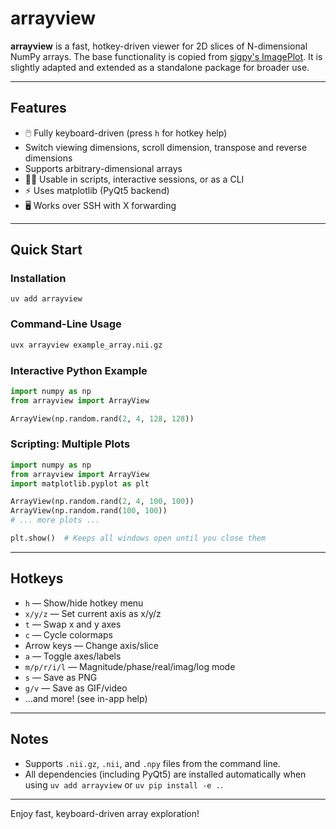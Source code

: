 # arrayview

**arrayview** is a fast, hotkey-driven viewer for 2D slices of N-dimensional NumPy arrays.
The base functionality is copied from [sigpy's
ImagePlot](https://github.com/mikgroup/sigpy). It is slightly adapted and extended as a
standalone package for broader use.

---

## Features

- 🖱️ Fully keyboard-driven (press `h` for hotkey help)
- Switch viewing dimensions, scroll dimension, transpose and reverse dimensions
- Supports arbitrary-dimensional arrays
- 🧑‍💻 Usable in scripts, interactive sessions, or as a CLI
- ⚡ Uses matplotlib (PyQt5 backend)
- 🖥️ Works over SSH with X forwarding

---

## Quick Start

### Installation

```uv add arrayview```

### Command-Line Usage

```sh
uvx arrayview example_array.nii.gz
```

### Interactive Python Example

```python
import numpy as np
from arrayview import ArrayView

ArrayView(np.random.rand(2, 4, 128, 128))
```

### Scripting: Multiple Plots

```python
import numpy as np
from arrayview import ArrayView
import matplotlib.pyplot as plt

ArrayView(np.random.rand(2, 4, 100, 100))
ArrayView(np.random.rand(100, 100))
# ... more plots ...

plt.show()  # Keeps all windows open until you close them
```

---

## Hotkeys

- `h` — Show/hide hotkey menu
- `x/y/z` — Set current axis as x/y/z
- `t` — Swap x and y axes
- `c` — Cycle colormaps
- Arrow keys — Change axis/slice
- `a` — Toggle axes/labels
- `m/p/r/i/l` — Magnitude/phase/real/imag/log mode
- `s` — Save as PNG
- `g/v` — Save as GIF/video
- ...and more! (see in-app help)

---

## Notes
- Supports `.nii.gz`, `.nii`, and `.npy` files from the command line.
- All dependencies (including PyQt5) are installed automatically when using `uv add arrayview` or `uv pip install -e .`.

---

Enjoy fast, keyboard-driven array exploration!
